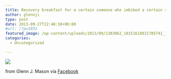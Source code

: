 ```yaml
---
title: Recovery breakfast for a certain someone who imbibed a certain something to celebrate a visit from a certain father.
author: glennji
type: post
date: 2013-09-27T22:48:10+00:00
#url: /?p=1031
featured_image: /wp-content/uploads/2013/09/1383062_10151618821785741_1870618169_n.jpg
categories:
  - Uncategorized

---
```

<div>
  <img src='/wp-content/uploads/2013/09/1383062_10151618821785741_1870618169_n.jpg' style='max-width:600px;' /></p> 
  
  <div>
    from Glenn J. Mason via <a href="https://www.facebook.com/photo.php?fbid=10151618821785741&#038;set=a.10150907445480741.408542.551785740&#038;type=1">Facebook</a>
  </div>
</div>
